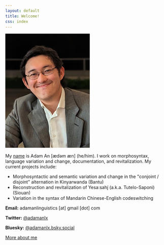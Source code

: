 ```yaml
---
layout: default
title: Welcome!
css: index
---
```


![Adam An](./images/me.png)

My [name](name) is Adam An [ædəm æn] (he/him). I work on morphosyntax, language variation and change, documentation, and revitalization. My current projects include:

* Morphosyntactic and semantic variation and change in the "conjoint / disjoint" alternation in Kinyarwanda (Bantu)
* Reconstruction and revitalization of Yesa:sahį́ (a.k.a. Tutelo-Saponi) (Siouan)
* Variation in the syntax of Mandarin Chinese-English codeswitching

**Email:** adamanlinguistics [at] gmail [dot] com

**Twitter:** [@adamanlx](https://twitter.com/adamanlx)

**Bluesky:** [@adamanlx.bsky.social](https://bsky.app/profile/adamanlx.bsky.social)

[More about me](about)